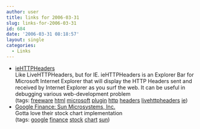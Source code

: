 ```yaml
---
author: user
title: links for 2006-03-31
slug: links-for-2006-03-31
id: 684
date: '2006-03-31 08:18:57'
layout: single
categories:
  - Links
---
```


*   [ieHTTPHeaders](http://www.blunck.info/iehttpheaders.html)  
    Like LiveHTTPHeaders, but for IE. ieHTTPHeaders is an Explorer Bar for Microsoft Internet Explorer that will display the HTTP Headers sent and received by Internet Explorer as you surf the web. It can be useful in debugging various web-development problem  
    (tags: [freeware](http://del.icio.us/superpat/freeware) [html](http://del.icio.us/superpat/html) [microsoft](http://del.icio.us/superpat/microsoft) [plugin](http://del.icio.us/superpat/plugin) [http](http://del.icio.us/superpat/http) [headers](http://del.icio.us/superpat/headers) [livehttpheaders](http://del.icio.us/superpat/livehttpheaders) [ie](http://del.icio.us/superpat/ie))  
*   [Google Finance: Sun Microsystems, Inc.](http://finance.google.com/finance?q=sunw)  
    Gotta love their stock chart implementation  
    (tags: [google](http://del.icio.us/superpat/google) [finance](http://del.icio.us/superpat/finance) [stock](http://del.icio.us/superpat/stock) [chart](http://del.icio.us/superpat/chart) [sun](http://del.icio.us/superpat/sun))  
